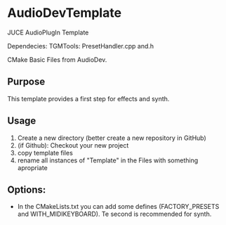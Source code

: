 # AudioDevTemplate
JUCE AudioPlugIn Template

Dependecies:
TGMTools: PresetHandler.cpp and.h

CMake Basic Files from AudioDev.

## Purpose
This template provides a first step for effects and synth. 


## Usage

1. Create a new directory (better create a new repository in GitHub)
2. (if Github): Checkout your new project
3. copy template files
4. rename all instances of "Template" in the Files with something apropriate


## Options:
* In the CMakeLists.txt you can add some defines (FACTORY_PRESETS and WITH_MIDIKEYBOARD). Te second is recommended for synth.













